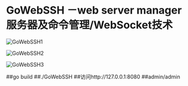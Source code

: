 GoWebSSH －web server manager 服务器及命令管理/WebSocket技术
====
![GoWebSSH1](http://img.hoop8.com/attachments/1512/2901942174897.jpg) 

![GoWebSSH2](http://img.hoop8.com/attachments/1512/3471942174897.jpg) 

![GoWebSSH3](http://img.hoop8.com/attachments/1512/3681942174897.jpg) 

##go build
##./GoWebSSH
##访问http://127.0.0.1:8080
##admin/admin

